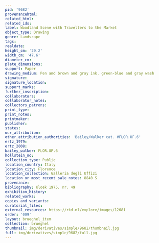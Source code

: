 ```yaml
---
pid: '9682'
provenancehtml:
related_html:
related_ids:
label: Woodland Scene with Travellers to the Market
object_type: Drawing
genre: Landscape
tags:
realdate:
height_cm: '29.2'
width_cm: '47.6'
diameter_cm:
plate_dimensions:
support: Paper
drawing_medium: Pen and brown and gray ink, green-blue and gray wash
signature:
signature_location:
support_marks:
further_inscription:
collaborators:
collaborator_notes:
collectors_patrons:
print_type:
print_notes:
printmaker:
publisher:
states:
our_attribution:
other_attribution_authorities: 'Bailey/Walker cat. #FLOR.UF.6'
ertz_1979:
ertz_2008:
bailey_walker: FLOR.UF.6
hollstein_no:
collection_type: Public
location_country: Italy
location_city: Florence
location_collection: Galleria degli Uffizi
location_or_most_recent_sale_notes: 8840 S
provenance:
bibliography: Kloek 1975, nr. 49
exhibition_history:
related_works:
copies_and_variants:
curatorial_files:
external_resources: https://rkd.nl/explore/images/12681
order: '009'
layout: brueghel_item
collection: brueghel
thumbnail: img/derivatives/simple/9682/thumbnail.jpg
full: img/derivatives/simple/9682/full.jpg
---
```

